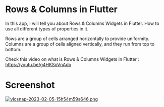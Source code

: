 # Rows & Columns in Flutter

In this app, I will tell you about Rows & Columns Widgets in Flutter. How to use all different types of properties in it. 

Rows are a group of cells arranged horizontally to provide uniformity. Columns are a group of cells aligned vertically, and they run from top to bottom.

Check this video on what is Rows & Columns Widgets in Flutter : https://youtu.be/g4HKSoVnAdo

# Screenshot

[![vlcsnap-2023-02-05-15h54m59s646.png](https://i.postimg.cc/GmG9cpTB/vlcsnap-2023-02-05-15h54m59s646.png)](https://postimg.cc/v48GhbzM)
